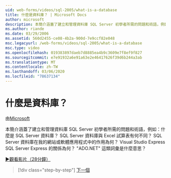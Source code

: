 ```yaml
---
uid: web-forms/videos/sql-2005/what-is-a-database
title: 什麼是資料庫？ | Microsoft Docs
author: microsoft
description: 本簡介涵蓋了建立和管理資料庫 SQL Server 初學者所需的問題和術語，例如：什麼是 SQL Server 資料庫？ 如何 。
ms.author: riande
ms.date: 03/29/2006
ms.assetid: 560d2455-ce08-4b2a-900d-7e9ccf82e048
msc.legacyurl: /web-forms/videos/sql-2005/what-is-a-database
msc.type: video
ms.openlocfilehash: 019383897daeb7d8885ea4b9c3609e7f8ef9f827
ms.sourcegitcommit: e7e91932a6e91a63e2e46417626f39d6b244a3ab
ms.translationtype: MT
ms.contentlocale: zh-TW
ms.lasthandoff: 03/06/2020
ms.locfileid: "78637134"
---
```

# <a name="what-is-a-database"></a>什麼是資料庫？

由[Microsoft](https://github.com/microsoft)

本簡介涵蓋了建立和管理資料庫 SQL Server 初學者所需的問題和術語，例如：什麼是 SQL Server 資料庫？ SQL Server 資料庫與 Excel 試算表有何不同？ SQL Server 資料庫在我的網站或軟體應用程式中的作用為何？ Visual Studio Express SQL Server Express 的關係為何？ "ADO.NET" 這類詞彙是什麼意思？

[&#9654;觀看影片（28分鐘）](https://channel9.msdn.com/Blogs/ASP-NET-Site-Videos/what-is-a-database)

> [!div class="step-by-step"]
> [下一個](understanding-database-tables-and-records.md)
